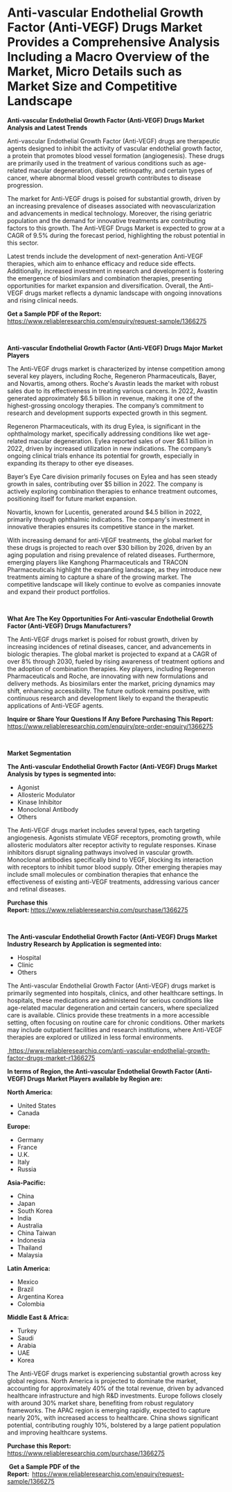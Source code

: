 <p><h1>Anti-vascular Endothelial Growth Factor (Anti-VEGF) Drugs Market Provides a Comprehensive Analysis Including a Macro Overview of the Market, Micro Details such as Market Size and Competitive Landscape</h1></p><p><strong>Anti-vascular Endothelial Growth Factor (Anti-VEGF) Drugs Market Analysis and Latest Trends</strong></p>
<p><p>Anti-vascular Endothelial Growth Factor (Anti-VEGF) drugs are therapeutic agents designed to inhibit the activity of vascular endothelial growth factor, a protein that promotes blood vessel formation (angiogenesis). These drugs are primarily used in the treatment of various conditions such as age-related macular degeneration, diabetic retinopathy, and certain types of cancer, where abnormal blood vessel growth contributes to disease progression.</p><p>The market for Anti-VEGF drugs is poised for substantial growth, driven by an increasing prevalence of diseases associated with neovascularization and advancements in medical technology. Moreover, the rising geriatric population and the demand for innovative treatments are contributing factors to this growth. The Anti-VEGF Drugs Market is expected to grow at a CAGR of 9.5% during the forecast period, highlighting the robust potential in this sector. </p><p>Latest trends include the development of next-generation Anti-VEGF therapies, which aim to enhance efficacy and reduce side effects. Additionally, increased investment in research and development is fostering the emergence of biosimilars and combination therapies, presenting opportunities for market expansion and diversification. Overall, the Anti-VEGF drugs market reflects a dynamic landscape with ongoing innovations and rising clinical needs.</p></p>
<p><strong>Get a Sample PDF of the Report:&nbsp;</strong> <a href="https://www.reliableresearchiq.com/enquiry/request-sample/1366275?utm_campaign=2324&utm_medium=2&utm_source=Github&utm_content=ia&utm_term=13042025&utm_id=anti-vascular-endothelial-growth-factor-anti-vegf-drugs">https://www.reliableresearchiq.com/enquiry/request-sample/1366275</a></p>
<p>&nbsp;</p>
<p><strong>Anti-vascular Endothelial Growth Factor (Anti-VEGF) Drugs Major Market Players</strong></p>
<p><p>The Anti-VEGF drugs market is characterized by intense competition among several key players, including Roche, Regeneron Pharmaceuticals, Bayer, and Novartis, among others. Roche's Avastin leads the market with robust sales due to its effectiveness in treating various cancers. In 2022, Avastin generated approximately $6.5 billion in revenue, making it one of the highest-grossing oncology therapies. The company’s commitment to research and development supports expected growth in this segment.</p><p>Regeneron Pharmaceuticals, with its drug Eylea, is significant in the ophthalmology market, specifically addressing conditions like wet age-related macular degeneration. Eylea reported sales of over $6.1 billion in 2022, driven by increased utilization in new indications. The company’s ongoing clinical trials enhance its potential for growth, especially in expanding its therapy to other eye diseases.</p><p>Bayer’s Eye Care division primarily focuses on Eylea and has seen steady growth in sales, contributing over $5 billion in 2022. The company is actively exploring combination therapies to enhance treatment outcomes, positioning itself for future market expansion.</p><p>Novartis, known for Lucentis, generated around $4.5 billion in 2022, primarily through ophthalmic indications. The company's investment in innovative therapies ensures its competitive stance in the market.</p><p>With increasing demand for anti-VEGF treatments, the global market for these drugs is projected to reach over $30 billion by 2026, driven by an aging population and rising prevalence of related diseases. Furthermore, emerging players like Kanghong Pharmaceuticals and TRACON Pharmaceuticals highlight the expanding landscape, as they introduce new treatments aiming to capture a share of the growing market. The competitive landscape will likely continue to evolve as companies innovate and expand their product portfolios.</p></p>
<p>&nbsp;</p>
<p><strong>What Are The Key Opportunities For Anti-vascular Endothelial Growth Factor (Anti-VEGF) Drugs Manufacturers?</strong></p>
<p><p>The Anti-VEGF drugs market is poised for robust growth, driven by increasing incidences of retinal diseases, cancer, and advancements in biologic therapies. The global market is projected to expand at a CAGR of over 8% through 2030, fueled by rising awareness of treatment options and the adoption of combination therapies. Key players, including Regeneron Pharmaceuticals and Roche, are innovating with new formulations and delivery methods. As biosimilars enter the market, pricing dynamics may shift, enhancing accessibility. The future outlook remains positive, with continuous research and development likely to expand the therapeutic applications of Anti-VEGF agents.</p></p>
<p><strong>Inquire or Share Your Questions If Any Before Purchasing This Report:</strong> <a href="https://www.reliableresearchiq.com/enquiry/pre-order-enquiry/1366275?utm_campaign=2324&utm_medium=2&utm_source=Github&utm_content=ia&utm_term=13042025&utm_id=anti-vascular-endothelial-growth-factor-anti-vegf-drugs">https://www.reliableresearchiq.com/enquiry/pre-order-enquiry/1366275</a></p>
<p>&nbsp;</p>
<p><strong>Market Segmentation</strong></p>
<p><strong>The Anti-vascular Endothelial Growth Factor (Anti-VEGF) Drugs Market Analysis by types is segmented into:</strong></p>
<p><ul><li>Agonist</li><li>Allosteric Modulator</li><li>Kinase Inhibitor</li><li>Monoclonal Antibody</li><li>Others</li></ul></p>
<p><p>The Anti-VEGF drugs market includes several types, each targeting angiogenesis. Agonists stimulate VEGF receptors, promoting growth, while allosteric modulators alter receptor activity to regulate responses. Kinase inhibitors disrupt signaling pathways involved in vascular growth. Monoclonal antibodies specifically bind to VEGF, blocking its interaction with receptors to inhibit tumor blood supply. Other emerging therapies may include small molecules or combination therapies that enhance the effectiveness of existing anti-VEGF treatments, addressing various cancer and retinal diseases.</p></p>
<p><strong>Purchase this Report:&nbsp;</strong><a href="https://www.reliableresearchiq.com/purchase/1366275?utm_campaign=2324&utm_medium=2&utm_source=Github&utm_content=ia&utm_term=13042025&utm_id=anti-vascular-endothelial-growth-factor-anti-vegf-drugs">https://www.reliableresearchiq.com/purchase/1366275</a></p>
<p>&nbsp;</p>
<p><strong>The Anti-vascular Endothelial Growth Factor (Anti-VEGF) Drugs Market Industry Research by Application is segmented into:</strong></p>
<p><ul><li>Hospital</li><li>Clinic</li><li>Others</li></ul></p>
<p><p>The Anti-vascular Endothelial Growth Factor (Anti-VEGF) drugs market is primarily segmented into hospitals, clinics, and other healthcare settings. In hospitals, these medications are administered for serious conditions like age-related macular degeneration and certain cancers, where specialized care is available. Clinics provide these treatments in a more accessible setting, often focusing on routine care for chronic conditions. Other markets may include outpatient facilities and research institutions, where Anti-VEGF therapies are explored or utilized in less formal environments.</p></p>
<p><a href="https://www.reliableresearchiq.com/anti-vascular-endothelial-growth-factor-drugs-market-r1366275?utm_campaign=2324&utm_medium=2&utm_source=Github&utm_content=ia&utm_term=13042025&utm_id=anti-vascular-endothelial-growth-factor-anti-vegf-drugs">&nbsp;https://www.reliableresearchiq.com/anti-vascular-endothelial-growth-factor-drugs-market-r1366275</a></p>
<p><strong>In terms of Region, the Anti-vascular Endothelial Growth Factor (Anti-VEGF) Drugs Market Players available by Region are:</strong></p>
<p>
    <p> <strong> North America: </strong>
        <ul>
            <li>United States</li>
            <li>Canada</li>
        </ul>
        </p> 
    <p> <strong> Europe: </strong>
        <ul>
            <li>Germany</li>
            <li>France</li>
            <li>U.K.</li>
            <li>Italy</li>
            <li>Russia</li>
        </ul>
        </p> 
    <p> <strong> Asia-Pacific: </strong>
        <ul>
            <li>China</li>
            <li>Japan</li>
            <li>South Korea</li>
            <li>India</li>
            <li>Australia</li>
            <li>China Taiwan</li>
            <li>Indonesia</li>
            <li>Thailand</li>
            <li>Malaysia</li>
        </ul>
        </p> 
    <p> <strong> Latin America: </strong>
        <ul>
            <li>Mexico</li>
            <li>Brazil</li>
            <li>Argentina Korea</li>
            <li>Colombia</li>
        </ul>
        </p> 
    <p> <strong> Middle East & Africa: </strong>
        <ul>
            <li>Turkey</li>
            <li>Saudi</li>
            <li>Arabia</li>
            <li>UAE</li>
            <li>Korea</li>
        </ul>
    </p>
    </p>
<p><p>The Anti-VEGF drugs market is experiencing substantial growth across key global regions. North America is projected to dominate the market, accounting for approximately 40% of the total revenue, driven by advanced healthcare infrastructure and high R&D investments. Europe follows closely with around 30% market share, benefiting from robust regulatory frameworks. The APAC region is emerging rapidly, expected to capture nearly 20%, with increased access to healthcare. China shows significant potential, contributing roughly 10%, bolstered by a large patient population and improving healthcare systems.</p></p>
<p><strong>Purchase this Report: </strong><a href="https://www.reliableresearchiq.com/purchase/1366275?utm_campaign=2324&utm_medium=2&utm_source=Github&utm_content=ia&utm_term=13042025&utm_id=anti-vascular-endothelial-growth-factor-anti-vegf-drugs">https://www.reliableresearchiq.com/purchase/1366275</a></p>
<p>&nbsp;<strong>Get a Sample PDF of the Report:&nbsp;&nbsp;</strong><a href="https://www.reliableresearchiq.com/enquiry/request-sample/1366275?utm_campaign=2324&utm_medium=2&utm_source=Github&utm_content=ia&utm_term=13042025&utm_id=anti-vascular-endothelial-growth-factor-anti-vegf-drugs">https://www.reliableresearchiq.com/enquiry/request-sample/1366275</a></p>
<p><strong></strong></p>
<p><p></p><p></p><p></p></p>